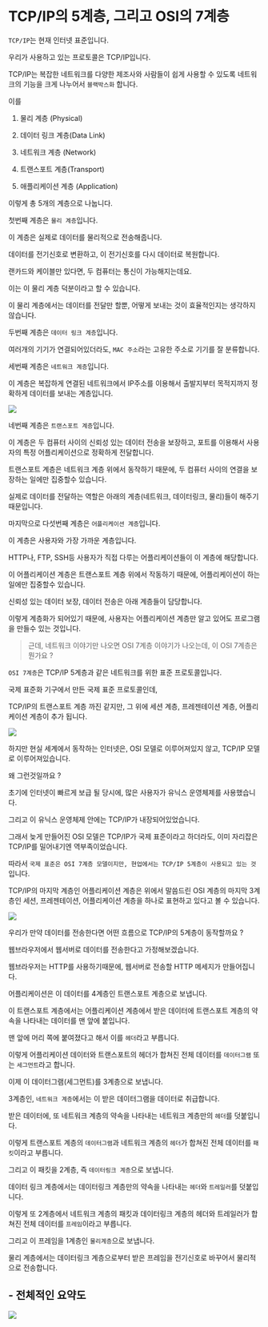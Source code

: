 # TCP/IP의 5계층, 그리고 OSI의 7계층

`TCP/IP`는 현재 인터넷 표준입니다.

우리가 사용하고 있는 프로토콜은 TCP/IP입니다.

TCP/IP는 복잡한 네트워크를 다양한 제조사와 사람들이 쉽게 사용할 수 있도록 네트워크의 기능을 크게 나누어서 `블랙박스화` 합니다.

이를

1. 물리 계층 (Physical)

2. 데이터 링크 계층(Data Link)

3. 네트워크 계층 (Network)

4. 트랜스포트 계층(Transport)

5. 애플리케이션 계층 (Application)

이렇게 총 5개의 계층으로 나눕니다.

첫번째 계층은 `물리 계층`입니다.

이 계층은 실제로 데이터를 물리적으로 전송해줍니다.

데이터를 전기신호로 변환하고, 이 전기신호를 다시 데이터로 복원합니다.

랜카드와 케이블만 있다면, 두 컴퓨터는 통신이 가능해지는데요.

이는 이 물리 계층 덕분이라고 할 수 있습니다.

이 물리 계층에서는 데이터를 전달만 할뿐, 어떻게 보내는 것이 효율적인지는 생각하지 않습니다.

두번째 계층은 `데이터 링크 계층`입니다.

여러개의 기기가 연결되어있더라도, `MAC 주소`라는 고유한 주소로 기기를 잘 분류합니다.

세번째 계층은 `네트워크 계층`입니다.

이 계층은 복잡하게 연결된 네트워크에서 IP주소를 이용해서 출발지부터 목적지까지 정확하게 데이터를 보내는 계층입니다.

![](https://velog.velcdn.com/images/brgndy/post/bfd78ccb-6e14-45dd-a9a1-6c408be7cfb3/image.png)

네번째 계층은 `트랜스포트 계층`입니다.

이 계층은 두 컴퓨터 사이의 신뢰성 있는 데이터 전송을 보장하고, 포트를 이용해서 사용자의 특정 어플리케이션으로 정확하게 전달합니다.

트랜스포트 계층은 네트워크 계층 위에서 동작하기 때문에, 두 컴퓨터 사이의 연결을 보장하는 일에만 집중할수 있습니다.

실제로 데이터를 전달하는 역할은 아래의 계층(네트워크, 데이터링크, 물리)들이 해주기 때문입니다.

마지막으로 다섯번째 계층은 `어플리케이션 계층`입니다.

이 계층은 사용자와 가장 가까운 계층입니다.

HTTP나, FTP, SSH등 사용자가 직접 다루는 어플리케이션들이 이 계층에 해당합니다.

이 어플리케이션 계층은 트랜스포트 계층 위에서 작동하기 때문에, 어플리케이션이 하는일에만 집중할수 있습니다.

신뢰성 있는 데이터 보장, 데이터 전송은 아래 계층들이 담당합니다.

이렇게 계층화가 되어있기 때문에, 사용자는 어플리케이션 계층만 알고 있어도 프로그램을 만들수 있는 것입니다.

> 근데, 네트워크 이야기만 나오면 OSI 7계층 이야기가 나오는데, 이 OSI 7계층은 뭔가요 ?

`OSI 7계층`은 TCP/IP 5계층과 같은 네트워크를 위한 표준 프로토콜입니다.

국제 표준화 기구에서 만든 국제 표준 프로토콜인데,

TCP/IP의 트랜스포트 계층 까진 같지만, 그 위에 세션 계층, 프레젠테이션 계층, 어플리케이션 계층이 추가 됩니다.

![](https://velog.velcdn.com/images/brgndy/post/2f51efd8-b520-4f0e-8487-86fa79efaa90/image.png)

하지만 현실 세계에서 동작하는 인터넷은, OSI 모델로 이루어져있지 않고, TCP/IP 모델로 이루어져있습니다.

왜 그런것일까요 ?

초기에 인터넷이 빠르게 보급 될 당시에, 많은 사용자가 유닉스 운영체제를 사용했습니다.

그리고 이 유닉스 운영체제 안에는 TCP/IP가 내장되어있었습니다.

그래서 늦게 만들어진 OSI 모델은 TCP/IP가 국제 표준이라고 하더라도, 이미 자리잡은 TCP/IP를 밀어내기엔 역부족이었습니다.

따라서 `국제 표준은 OSI 7계층 모델이지만, 현업에서는 TCP/IP 5계층이 사용되고 있는 것`입니다.

TCP/IP의 마지막 계층인 어플리케이션 계층은 위에서 말씀드린 OSI 계층의 마지막 3계층인 세션, 프레젠테이션, 어플리케이션 계층을 하나로 표현하고 있다고 볼 수 있습니다.

![](https://velog.velcdn.com/images/brgndy/post/bda7f85a-2a60-4713-920b-a34868683344/image.png)

우리가 만약 데이터를 전송한다면 어떤 흐름으로 TCP/IP의 5계층이 동작할까요 ?

웹브라우저에서 웹서버로 데이터를 전송한다고 가정해보겠습니다.

웹브라우저는 HTTP를 사용하기때문에, 웹서버로 전송할 HTTP 메세지가 만들어집니다.

어플리케이션은 이 데이터를 4계층인 트랜스포트 계층으로 보냅니다.

이 트랜스포트 계층에서는 어플리케이션 계층에서 받은 데이터에 트랜스포트 계층의 약속을 나타내는 데이터를 맨 앞에 붙입니다.

맨 앞에 머리 쪽에 붙여졌다고 해서 이를 `헤더`라고 부릅니다.

이렇게 어플리케이션 데이터와 트랜스포트의 헤더가 합쳐진 전체 데이터를 `데이터그램` 또는 `세그먼트`라고 합니다.

이제 이 데이터그램(세그먼트)를 3계층으로 보냅니다.

3계층인, `네트워크 계층`에서는 이 받은 데이터그램을 데이터로 취급합니다.

받은 데이터에, 또 네트워크 계층의 약속을 나타내는 네트워크 계층만의 `헤더`를 덧붙입니다.

이렇게 트랜스포트 계층의 `데이터그램`과 네트워크 계층의 `헤더`가 합쳐진 전체 데이터를 `패킷`이라고 부릅니다.

그리고 이 패킷을 2계층, 즉 `데이터링크 계층`으로 보냅니다.

데이터 링크 계층에서는 데이터링크 계층만의 약속을 나타내는 `헤더`와 `트레일러`를 덧붙입니다.

이렇게 또 2계층에서 네트워크 계층의 패킷과 데이터링크 계층의 헤더와 트레일러가 합쳐진 전체 데이터를 `프레임`이라고 부릅니다.

그리고 이 프레임을 1계층인 `물리계층`으로 보냅니다.

물리 계층에서는 데이터링크 계층으로부터 받은 프레임을 전기신호로 바꾸어서 물리적으로 전송합니다.

## - 전체적인 요약도

![](https://velog.velcdn.com/images/brgndy/post/74a20a84-a2b2-4f39-8b4b-741f631a7b27/image.png)
